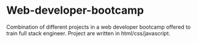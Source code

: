 # Web-developer-bootcamp

Combination of different projects in a web developer bootcamp offered to train full stack engineer. Project are written in html/css/javascript.
